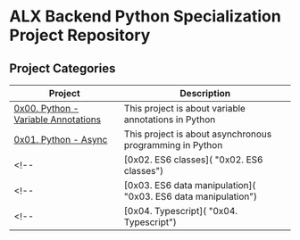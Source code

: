 # ALX Backend Python Specialization Project Repository
## Project Categories
| Project                                            | Description                                            |
| -------------------------------------------------- | ------------------------------------------------------ |
| [0x00. Python - Variable Annotations](./0x00-python_variable_annotations/README.md "0x00. Python - Variable Annotations") | This project is about variable annotations in Python |
| [0x01. Python - Async](./0x01-python_async_function/README.md "0x01. Python - Async") | This project is about asynchronous programming in Python |
<!-- | [0x02. ES6 classes]( "0x02. ES6 classes") | This project is about classes on ES6 | -->
<!-- | [0x03. ES6 data manipulation]( "0x03. ES6 data manipulation") | This project contain tasks for ES6 data manipulation | -->
<!-- | [0x04. Typescript]( "0x04. Typescript") | This project is about typescript | -->